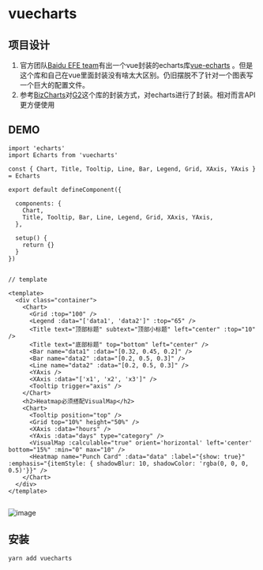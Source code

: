 # vuecharts

## 项目设计
1. 官方团队[Baidu EFE team](https://github.com/ecomfe)有出一个vue封装的echarts库[vue-echarts](https://github.com/ecomfe/vue-echarts) 。但是这个库和自己在vue里面封装没有啥太大区别。仍旧摆脱不了针对一个图表写一个巨大的配置文件。
2. 参考[BizCharts](https://github.com/alibaba/BizCharts)对[G2](https://github.com/antvis/G2)这个库的封装方式，对echarts进行了封装。相对而言API更方便使用


## DEMO
```
import 'echarts'
import Echarts from 'vuecharts'

const { Chart, Title, Tooltip, Line, Bar, Legend, Grid, XAxis, YAxis } = Echarts

export default defineComponent({

  components: {
    Chart,
    Title, Tooltip, Bar, Line, Legend, Grid, XAxis, YAxis,
  },

  setup() {
    return {}
  }
})


// template

<template>
  <div class="container">
    <Chart>
      <Grid :top="100" />
      <Legend :data="['data1', 'data2']" :top="65" />
      <Title text="顶部标题" subtext="顶部小标题" left="center" :top="10" />
      <Title text="底部标题" top="bottom" left="center" />
      <Bar name="data1" :data="[0.32, 0.45, 0.2]" />
      <Bar name="data2" :data="[0.2, 0.5, 0.3]" />
      <Line name="data2" :data="[0.2, 0.5, 0.3]" />
      <YAxis />
      <XAxis :data="['x1', 'x2', 'x3']" />
      <Tooltip trigger="axis" />
    </Chart>
    <h2>Heatmap必须搭配VisualMap</h2>
    <Chart>
      <Tooltip position="top" />
      <Grid top="10%" height="50%" />
      <XAxis :data="hours" />
      <YAxis :data="days" type="category" />
      <VisualMap :calculable="true" orient='horizontal' left='center' bottom="15%" :min="0" max="10" />
      <Heatmap name="Punch Card" :data="data" :label="{show: true}" :emphasis="{itemStyle: { shadowBlur: 10, shadowColor: 'rgba(0, 0, 0, 0.5)'}}" />
    </Chart>
  </div>
</template>


```

![image](https://user-images.githubusercontent.com/1826685/174950158-e5f8258d-b0b9-4c39-be90-7eefbb7667f0.png)


## 安装
```
yarn add vuecharts
```



